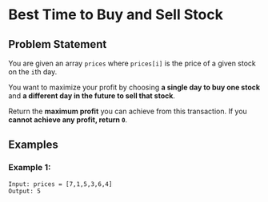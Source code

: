 # Best Time to Buy and Sell Stock

## Problem Statement

You are given an array `prices` where `prices[i]` is the price of a given stock on the `i`th day.

You want to maximize your profit by choosing **a single day to buy one stock** and **a different day in the future to sell that stock**.

Return the **maximum profit** you can achieve from this transaction. If you **cannot achieve any profit, return `0`**.

## Examples

### Example 1:
```plaintext
Input: prices = [7,1,5,3,6,4]
Output: 5
